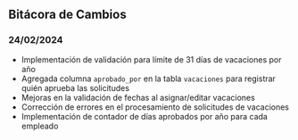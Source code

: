 ## Bitácora de Cambios

### 24/02/2024
- Implementación de validación para límite de 31 días de vacaciones por año
- Agregada columna `aprobado_por` en la tabla `vacaciones` para registrar quién aprueba las solicitudes
- Mejoras en la validación de fechas al asignar/editar vacaciones
- Corrección de errores en el procesamiento de solicitudes de vacaciones
- Implementación de contador de días aprobados por año para cada empleado 